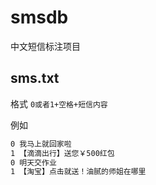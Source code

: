 # smsdb
中文短信标注项目


## sms.txt

格式 `0或者1+空格+短信内容`

例如
```txt
0 我马上就回家啦
1 【滴滴出行】送您￥500红包
0 明天交作业
1 【淘宝】点击就送！油腻的师姐在哪里
```
